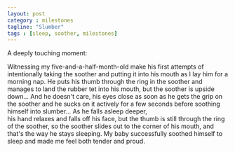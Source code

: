 ```yaml
---
layout: post
category : milestones
tagline: "Slumber"
tags : [sleep, soother, milestones]
---
```


A deeply touching moment:

Witnessing my five-and-a-half-month-old make his first attempts of intentionally taking the 
soother and putting it into his mouth as I lay him for a morning nap. 
He puts his thumb through the ring in the soother and manages to land the 
rubber tet into his mouth, but the soother is upside down... And he doesn't care, 
his eyes close as soon as he gets the grip on the soother and he sucks on it actively 
for a few seconds before soothing himself into slumber... As he falls asleep deeper,  
his hand relaxes and falls off his face, but the thumb is still through the ring of the soother, 
so the soother slides out to the corner of his mouth, and that's the way he stays sleeping. 
My baby successfully soothed himself to sleep and made me feel both tender and proud.
